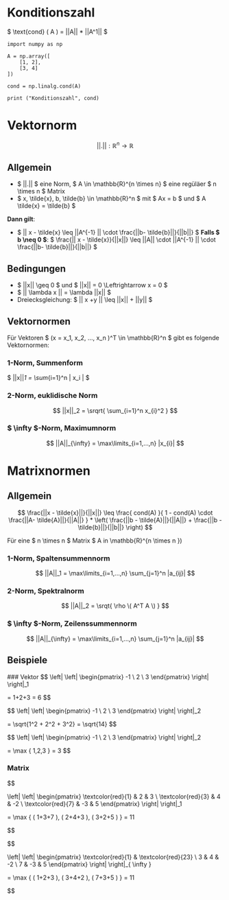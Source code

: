 # Konditionszahl

$ \text{cond} \( A \)  = ||A|| * ||A^1|| $

```python,editable
import numpy as np

A = np.array([
	[1, 2],
	[3, 4]
])

cond = np.linalg.cond(A)

print ("Konditionszahl", cond)

```

# Vektornorm

$$
	\left|
	\left|
	.
	\right|
	\right|
	:
	\mathbb{R}^n \rightarrow \mathbb{R}
$$

## Allgemein

-  $ ||.|| $ eine Norm, $ A \in \mathbb{R}^{n \times n} $ eine regüläer $ n \times n $ Matrix
- $ x, \tilde{x}, b, \tilde{b} \in \mathbb{R}^n $ mit $ Ax = b $ und $ A \tilde{x} = \tilde{b} $

**Dann gilt**:

- $ || x - \tilde{x} \leq ||A^{-1} ||
\cdot
\frac{||b- \tilde{b}||}{||b||} $
**Falls $ b \neq 0 $**: $ \frac{|| x - \tilde{x}}{||x||} \leq ||A|| \cdot ||A^{-1} ||
\cdot
\frac{||b- \tilde{b}||}{||b||} $



## Bedingungen
- $ ||x|| \geq 0 $ und $ ||x|| = 0 \Leftrightarrow x = 0 $
- $ || \lambda x || = \lambda ||x|| $
- Dreiecksgleichung: $ || x +y || \leq ||x|| + ||y|| $

## Vektornormen
Für Vektoren $ (x = x_1, x_2, ..., x_n )^T \in \mathbb{R}^n $ gibt es folgende Vektornormen:

### 1-Norm, Summenform

$
||x||_1 = \sum_{i=1}^n | x_i |
$

### 2-Norm, euklidische Norm

$$
||x||_2 = \srqrt{
	\sum_{i=1}^n x_{i}^2
}
$$

### $ \infty $-Norm, Maximumnorm

$$
||A||_{\infty} = \max\limits_{i=1,…,n} |x_{i}|
$$

# Matrixnormen

## Allgemein

$$
	\frac{||x - \tilde{x}||}{||x||}
	\leq
	\frac{
		cond(A)
	}{
		1 - cond(A) \cdot \frac{||A- \tilde{A}||}{||A||}
	}
	*
	\left(
		\frac{||b - \tilde{A}||}{||A||}
		+
		\frac{||b - \tilde{b}||}{||b||}
	\right)
$$

Für eine $ n \times n $ Matrix $ A in \mathbb{R}^{n \times n })
### 1-Norm, Spaltensummennorm


$$
||A||_1 = \max\limits_{i=1,…,n} \sum_{j=1}^n |a_{ij}|
$$

### 2-Norm, Spektralnorm

$$
||A||_2 = \srqt{ \rho \( A^T A \) }
$$


### $ \infty $-Norm, Zeilenssummennorm

$$
||A||_{\infty} = \max\limits_{i=1,…,n} \sum_{j=1}^n |a_{ij}|
$$



## Beispiele

### Vektor
$$
\left|
\left|
\begin{pmatrix}
-1 \\
2 \\
3
\end{pmatrix}
\right|
\right|_1

= 1+2+3 = 6
$$

$$
\left|
\left|
\begin{pmatrix}
-1 \\
2 \\
3
\end{pmatrix}
\right|
\right|_2

= \sqrt{1^2 + 2^2 + 3^2} = \sqrt{14}
$$

$$
\left|
\left|
\begin{pmatrix}
-1 \\
2 \\
3
\end{pmatrix}
\right|
\right|_2

= \max \{ 1,2,3 \} = 3
$$

### Matrix

$$

\left|
\left|
\begin{pmatrix}
\textcolor{red}{1} & 2 & 3 \\
\textcolor{red}{3} & 4 & -2 \\
\textcolor{red}{7} & -3 & 5
\end{pmatrix}
\right|
\right|_1


= \max \{
	\( 1+3+7 \),
	\( 2+4+3 \),
	\( 3+2+5 \)
	\} = 11

$$

$$

\left|
\left|
\begin{pmatrix}
\textcolor{red}{1} & \textcolor{red}{23}  \\
3 & 4 & -2 \\
7 & -3 & 5
\end{pmatrix}
\right|
\right|_{ \infty }


= \max \{
	\( 1+2+3 \),
	\( 3+4+2 \),
	\( 7+3+5 \)
	\} = 11

$$


